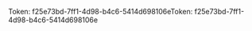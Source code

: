<span data-ttu-id="18029-101">Token: f25e73bd-7ff1-4d98-b4c6-5414d698106e</span><span class="sxs-lookup"><span data-stu-id="18029-101">Token: f25e73bd-7ff1-4d98-b4c6-5414d698106e</span></span>